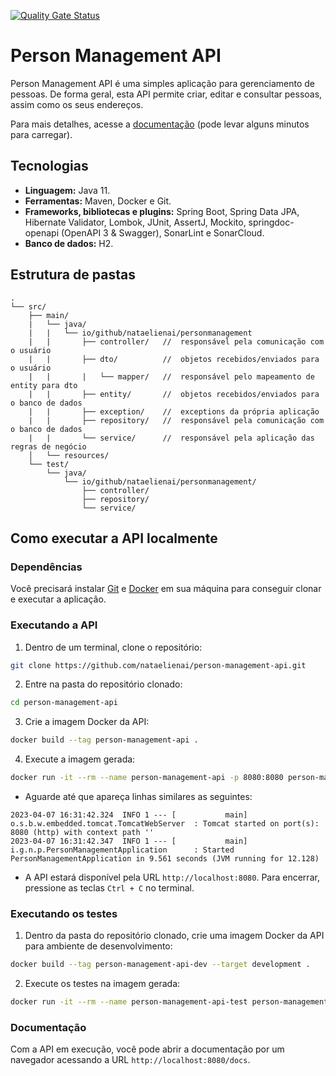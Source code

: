 [![Quality Gate Status](https://sonarcloud.io/api/project_badges/measure?project=nataelienai_user-manager-api&metric=alert_status)](https://sonarcloud.io/summary/new_code?id=nataelienai_user-manager-api)

# Person Management API

Person Management API é uma simples aplicação para gerenciamento de pessoas. De forma geral, esta API permite criar, editar e
consultar pessoas, assim como os seus endereços.

Para mais detalhes, acesse a [documentação](https://person-management-api.onrender.com/docs) (pode levar alguns minutos
para carregar).

## Tecnologias

- **Linguagem:** Java 11.
- **Ferramentas:** Maven, Docker e Git.
- **Frameworks, bibliotecas e plugins:** Spring Boot, Spring Data JPA, Hibernate Validator, Lombok, JUnit, AssertJ,
Mockito, springdoc-openapi (OpenAPI 3 & Swagger), SonarLint e SonarCloud.
- **Banco de dados:** H2.

## Estrutura de pastas
```
.
└── src/
    ├── main/
    |   └── java/
    |   |   └── io/github/nataelienai/personmanagement
    |   |       ├── controller/   //  responsável pela comunicação com o usuário
    |   |       ├── dto/          //  objetos recebidos/enviados para o usuário
    |   |       |   └── mapper/   //  responsável pelo mapeamento de entity para dto
    |   |       ├── entity/       //  objetos recebidos/enviados para o banco de dados
    |   |       ├── exception/    //  exceptions da própria aplicação
    |   |       ├── repository/   //  responsável pela comunicação com o banco de dados
    |   |       └── service/      //  responsável pela aplicação das regras de negócio
    │   └── resources/
    └── test/
        └── java/
            └── io/github/nataelienai/personmanagement/
                ├── controller/
                ├── repository/
                └── service/
```
## Como executar a API localmente

### Dependências

Você precisará instalar [Git](https://git-scm.com/downloads) e [Docker](https://docs.docker.com/get-docker/) em sua máquina
para conseguir clonar e executar a aplicação.

### Executando a API

1. Dentro de um terminal, clone o repositório:
```sh
git clone https://github.com/nataelienai/person-management-api.git
```

2. Entre na pasta do repositório clonado:
```sh
cd person-management-api
```

3. Crie a imagem Docker da API:
```sh
docker build --tag person-management-api .
```

4. Execute a imagem gerada:
```sh
docker run -it --rm --name person-management-api -p 8080:8080 person-management-api
```

- Aguarde até que apareça linhas similares as seguintes:
```
2023-04-07 16:31:42.324  INFO 1 --- [           main] o.s.b.w.embedded.tomcat.TomcatWebServer  : Tomcat started on port(s): 8080 (http) with context path ''
2023-04-07 16:31:42.347  INFO 1 --- [           main] i.g.n.p.PersonManagementApplication      : Started PersonManagementApplication in 9.561 seconds (JVM running for 12.128)
```
- A API estará disponível pela URL `http://localhost:8080`. Para encerrar, pressione as teclas `Ctrl + C` no terminal.

### Executando os testes

1. Dentro da pasta do repositório clonado, crie uma imagem Docker da API para ambiente de desenvolvimento:
```sh
docker build --tag person-management-api-dev --target development .
```

2. Execute os testes na imagem gerada:
```sh
docker run -it --rm --name person-management-api-test person-management-api-dev ./mvnw test
```

### Documentação

Com a API em execução, você pode abrir a documentação por um navegador acessando a URL `http://localhost:8080/docs`.
